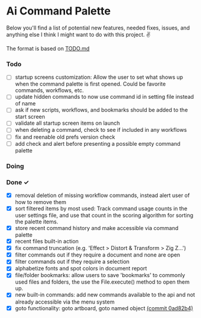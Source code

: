 # Ai Command Palette

Below you'll find a list of potential new features, needed fixes, issues, and anything else I think I might want to do with this project. ✌️

The format is based on [TODO.md](https://github.com/todomd/todo.md)

### Todo

- [ ] startup screens customization: Allow the user to set what shows up when the command palette is first opened. Could be favorite commands, workflows, etc.
- [ ] update hidden commands to now use command id in setting file instead of name
- [ ] ask if new scripts, workflows, and bookmarks should be added to the start screen
- [ ] validate all startup screen items on launch
- [ ] when deleting a command, check to see if included in any workflows
- [ ] fix and reenable old prefs version check
- [ ] add check and alert before presenting a possible empty command palette

### Doing

### Done ✓

- [x] removal deletion of missing workflow commands, instead alert user of how to remove them
- [x] sort filtered items by most used: Track command usage counts in the user settings file, and use that count in the scoring algorithm for sorting the palette items.
- [x] store recent command history and make accessible via command palette
- [x] recent files built-in action
- [x] fix command truncation (e.g. 'Effect > Distort & Transform > Zig Z...')
- [x] filter commands out if they require a document and none are open
- [x] filter commands out if they require a selection
- [x] alphabetize fonts and spot colors in document report
- [x] file/folder bookmarks: allow users to save 'bookmarks' to commonly used files and folders, the use the File.execute() method to open them up.
- [x] new built-in commands: add new commands available to the api and not already accessible via the menu system
- [x] goto functionality: goto artboard, goto named object [(commit 0ad82b4)](https://github.com/joshbduncan/AiCommandPalette/commit/0ad82b4f250d49ebe5a0aacf87e7bd77bc4f46c0)